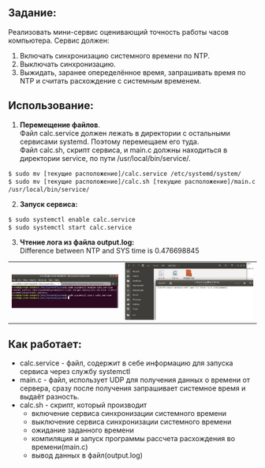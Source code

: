 ## Задание:
Реализовать мини-сервис оценивающий точность работы часов компьютера.
Сервис должен:
1. Включать синхронизацию системного времени по NTP.
2. Выключать синхронизацию.
3. Выжидать, заранее опеределённое время, запрашивать время по NTP и считать расхождение с системным временем.

## Использование:
1. <b>Перемещение файлов</b>.
<br> Файл calc.service должен лежать в директории с остальными сервисами systemd. Поэтому перемещаем его туда.
<br> Файл calc.sh, скрипт сервиса, и main.c должны находиться в директории service, по пути /usr/local/bin/service/.
```
$ sudo mv [текущие расположение]/calc.service /etc/systemd/system/
$ sudo mv [текущие расположение]/calc.sh [текущие расположение]/main.c /usr/local/bin/service/
```
2. <b>Запуск сервиса:</b>
```
$ sudo systemctl enable calc.service
$ sudo systemctl start calc.service
```
3. <b>Чтение лога из файла output.log:</b>
<br> Difference between NTP and SYS time is 0.476698845

<table>
  <tr>
    <td>
      <img src="screen_1.png">
    </td>
    <td>
      <img src="screen_2.png">
    </td>
  </tr>
</table>


## Как работает:
- calc.service - файл, содержит в себе информацию для запуска сервиса через службу systemctl
- main.c - файл, использует UDP для получения данных о времени от сервера, сразу после получения запрашивает системное время и выдаёт разность.
- calc.sh - скрипт, который производит
     - включение сервиса синхронизации системного времени
     - выключение сервиса синхронизации системного времени
     - ожидание заданного времени
     - компиляция и запуск программы рассчета расхождения во времени(main.c)
     - вывод данных в файл(output.log)


